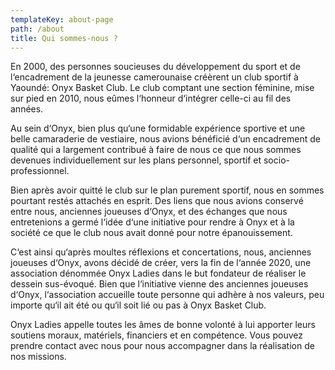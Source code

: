 ```yaml
---
templateKey: about-page
path: /about
title: Qui sommes-nous ?
---
```

En 2000, des personnes soucieuses du développement du sport et de l‘encadrement de la jeunesse camerounaise créèrent un club sportif à Yaoundé: Onyx Basket Club. Le club comptant une section féminine, mise sur pied en 2010, nous eûmes l‘honneur d‘intégrer celle-ci au fil des années.


Au sein d‘Onyx, bien plus qu‘une formidable expérience sportive et une belle camaraderie de vestiaire, nous avions bénéficié d‘un encadrement de qualité qui a largement contribué à faire de nous ce que nous sommes devenues individuellement sur les plans personnel, sportif et socio-professionnel.


Bien après avoir quitté le club sur le plan purement sportif, nous en sommes pourtant restés attachés en esprit. Des liens que nous avions conservé entre nous, anciennes joueuses d‘Onyx, et des échanges que nous entretenions a germé l‘idée d‘une initiative pour rendre à Onyx et à la société ce que le club nous avait donné pour notre épanouissement.


C‘est ainsi qu‘après moultes réflexions et concertations, nous, anciennes joueuses d‘Onyx, avons décidé de créer, vers la fin de l‘année 2020, une association dénommée Onyx Ladies dans le but fondateur de réaliser le dessein sus-évoqué. 
Bien que l‘initiative vienne des anciennes joueuses d‘Onyx, l‘association accueille toute personne qui adhère à nos valeurs, peu importe qu‘il ait été ou qu‘il soit lié ou pas à Onyx Basket Club. 


Onyx Ladies appelle toutes les âmes de bonne volonté à lui apporter leurs soutiens moraux, matériels, financiers et en compétence. Vous pouvez prendre contact avec nous pour nous accompagner dans la réalisation de nos missions.